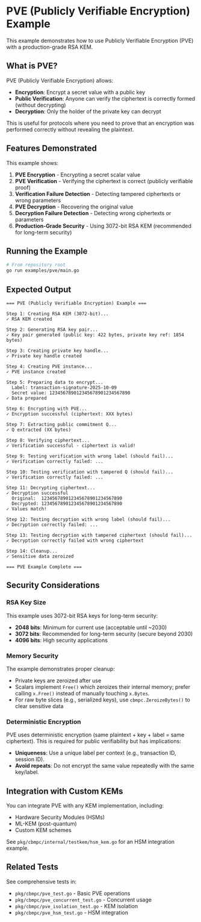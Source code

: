 # PVE (Publicly Verifiable Encryption) Example

This example demonstrates how to use Publicly Verifiable Encryption (PVE) with a production-grade RSA KEM.

## What is PVE?

PVE (Publicly Verifiable Encryption) allows:
- **Encryption**: Encrypt a secret value with a public key
- **Public Verification**: Anyone can verify the ciphertext is correctly formed (without decrypting)
- **Decryption**: Only the holder of the private key can decrypt

This is useful for protocols where you need to prove that an encryption was performed correctly without revealing the plaintext.

## Features Demonstrated

This example shows:

1. **PVE Encryption** - Encrypting a secret scalar value
2. **PVE Verification** - Verifying the ciphertext is correct (publicly verifiable proof)
3. **Verification Failure Detection** - Detecting tampered ciphertexts or wrong parameters
4. **PVE Decryption** - Recovering the original value
5. **Decryption Failure Detection** - Detecting wrong ciphertexts or parameters
6. **Production-Grade Security** - Using 3072-bit RSA KEM (recommended for long-term security)

## Running the Example

```bash
# From repository root
go run examples/pve/main.go
```

## Expected Output

```
=== PVE (Publicly Verifiable Encryption) Example ===

Step 1: Creating RSA KEM (3072-bit)...
✓ RSA KEM created

Step 2: Generating RSA key pair...
✓ Key pair generated (public key: 422 bytes, private key ref: 1854 bytes)

Step 3: Creating private key handle...
✓ Private key handle created

Step 4: Creating PVE instance...
✓ PVE instance created

Step 5: Preparing data to encrypt...
  Label: transaction-signature-2025-10-09
  Secret value: 123456789012345678901234567890
✓ Data prepared

Step 6: Encrypting with PVE...
✓ Encryption successful (ciphertext: XXX bytes)

Step 7: Extracting public commitment Q...
✓ Q extracted (XX bytes)

Step 8: Verifying ciphertext...
✓ Verification successful - ciphertext is valid!

Step 9: Testing verification with wrong label (should fail)...
✓ Verification correctly failed: ...

Step 10: Testing verification with tampered Q (should fail)...
✓ Verification correctly failed: ...

Step 11: Decrypting ciphertext...
✓ Decryption successful
  Original:  123456789012345678901234567890
  Decrypted: 123456789012345678901234567890
✓ Values match!

Step 12: Testing decryption with wrong label (should fail)...
✓ Decryption correctly failed: ...

Step 13: Testing decryption with tampered ciphertext (should fail)...
✓ Decryption correctly failed with wrong ciphertext

Step 14: Cleanup...
✓ Sensitive data zeroized

=== PVE Example Complete ===
```

## Security Considerations

### RSA Key Size

This example uses 3072-bit RSA keys for long-term security:
- **2048 bits**: Minimum for current use (acceptable until ~2030)
- **3072 bits**: Recommended for long-term security (secure beyond 2030)
- **4096 bits**: High security applications

### Memory Security

The example demonstrates proper cleanup:
- Private keys are zeroized after use
- Scalars implement `Free()` which zeroizes their internal memory; prefer calling `x.Free()` instead of manually touching `x.Bytes`.
- For raw byte slices (e.g., serialized keys), use `cbmpc.ZeroizeBytes()` to clear sensitive data

### Deterministic Encryption

PVE uses deterministic encryption (same plaintext + key + label = same ciphertext).
This is required for public verifiability but has implications:
- **Uniqueness**: Use a unique label per context (e.g., transaction ID, session ID).
- **Avoid repeats**: Do not encrypt the same value repeatedly with the same key/label.

## Integration with Custom KEMs

You can integrate PVE with any KEM implementation, including:
- Hardware Security Modules (HSMs)
- ML-KEM (post-quantum)
- Custom KEM schemes

See `pkg/cbmpc/internal/testkem/hsm_kem.go` for an HSM integration example.

## Related Tests

See comprehensive tests in:
- `pkg/cbmpc/pve_test.go` - Basic PVE operations
- `pkg/cbmpc/pve_concurrent_test.go` - Concurrent usage
- `pkg/cbmpc/pve_isolation_test.go` - KEM isolation
- `pkg/cbmpc/pve_hsm_test.go` - HSM integration
